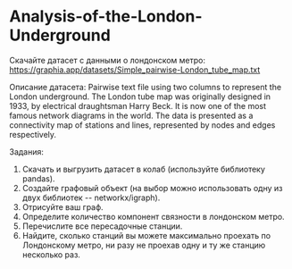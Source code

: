 # Analysis-of-the-London-Underground

Скачайте датасет с данными о лондонском метро: https://graphia.app/datasets/Simple_pairwise-London_tube_map.txt

Описание датасета: Pairwise text file using two columns to represent the London underground. The London tube map was originally designed in 1933, by electrical draughtsman Harry Beck. It is now one of the most famous network diagrams in the world. The data is presented as a connectivity map of stations and lines, represented by nodes and edges respectively.

Задания:

1) Скачать и выгрузить датасет в колаб (используйте библиотеку pandas).
2) Создайте графовый объект (на выбор можно использовать одну из двух библиотек -- networkx/igraph).
3) Отрисуйте ваш граф.
4) Определите количество компонент связности в лондонском метро.
5) Перечислите все пересадочные станции.
6) Найдите, сколько станций вы можете максимально проехать по Лондонскому метро, ни разу не проехав одну и ту же станцию несколько раз.
